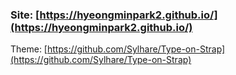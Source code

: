 ### Site: [https://hyeongminpark2.github.io/](https://hyeongminpark2.github.io/)

Theme: [https://github.com/Sylhare/Type-on-Strap](https://github.com/Sylhare/Type-on-Strap)